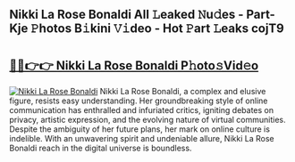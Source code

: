 ## Nikki La Rose Bonaldi All 𝙻eaked 𝙽u𝚍es - Part-Kje 𝙿hotos B𝚒kini 𝚅𝚒deo - Hot 𝙿art 𝙻eaks cojT9

# <h2><a href="http://ld4nq4.urlbe.top/?page=Nikki+La+Rose+Bonaldi">🔗🔗👉👉 Nikki La Rose Bonaldi P𝚑oto𝚜Vid𝚎o</a></h2>

[![Nikki La Rose Bonaldi](https://i.imgur.com/eBuTRDB.gif)](http://ld4nq4.urlbe.top/?page=Nikki+La+Rose+Bonaldi)
Nikki La Rose Bonaldi, a complex and elusive figure, resists easy understanding. Her groundbreaking style of online communication has enthralled and infuriated critics, igniting debates on privacy, artistic expression, and the evolving nature of virtual communities. Despite the ambiguity of her future plans, her mark on online culture is indelible. With an unwavering spirit and undeniable allure, Nikki La Rose Bonaldi reach in the digital universe is boundless.

